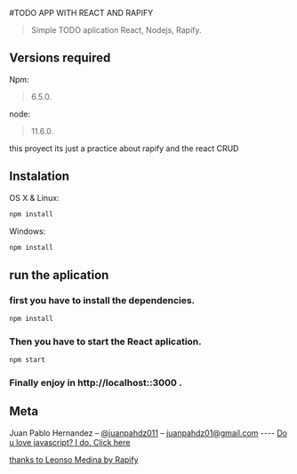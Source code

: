 #TODO APP WITH REACT AND RAPIFY
> Simple TODO aplication React, Nodejs, Rapify.

## Versions required

Npm:
>6.5.0.

node:
>11.6.0.

this proyect its just a practice about rapify and the react CRUD

## Instalation

OS X & Linux:

```sh
npm install
```

Windows:

```sh
npm install
```

## run the aplication

### first you have to install the dependencies.

```sh
npm install
```

### Then you have to start the React aplication.

```sh
npm start
```

### Finally enjoy in http://localhost::3000 .

## Meta

Juan Pablo Hernandez – [@juanpahdz011](https://twitter.com/dbader_org) – juanpahdz01@gmail.com ----
[Do u love javascript? I do. Click here](https://twitter.com/juanpahdz011/status/1081617656338411520)

[thanks to Leonso Medina by Rapify](https://github.com/leonsomed?utf8=%E2%9C%93&tab=repositories&q=&type=&language=)